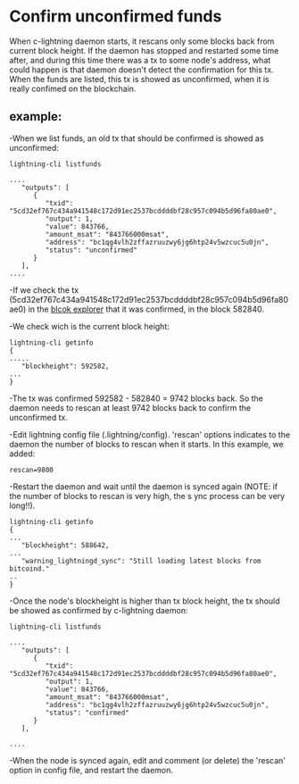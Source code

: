 # Confirm unconfirmed funds

When c-lightning daemon starts, it rescans only some blocks back from current block height. If the daemon has stopped and restarted some time after, and during this time there was a tx to some node's address, what could happen is that daemon doesn't detect the confirmation for this tx. When the funds are listed, this tx is showed as unconfirmed, when it is really confimed on the blockchain.

## example:

-When we list funds, an old tx that should be confirmed is showed as unconfirmed:

```
lightning-cli listfunds

....
   "outputs": [
      {
         "txid": "5cd32ef767c434a941548c172d91ec2537bcddddbf28c957c094b5d96fa80ae0",
         "output": 1,
         "value": 843766,
         "amount_msat": "843766000msat",
         "address": "bc1qg4vlh2zffazruuzwy6jg6htp24v5wzcuc5u0jn",
         "status": "unconfirmed"
      }
   ],
....
```
-If we check the tx (5cd32ef767c434a941548c172d91ec2537bcddddbf28c957c094b5d96fa80ae0) in the [blcok explorer](https://blockstream.info/tx/5cd32ef767c434a941548c172d91ec2537bcddddbf28c957c094b5d96fa80ae0) that it was confirmed, in the block 582840.

-We check wich is the current block height:
```
lightning-cli getinfo
{
.....
   "blockheight": 592582,
...
}
```
-The tx was confirmed 592582 - 582840 = 9742 blocks back. So the daemon needs to rescan at least 9742 blocks back to confirm the unconfirmed tx. 

-Edit lightning config file (.lightning/config). 'rescan' options indicates to the daemon the number of blocks to rescan when it starts. In this example, we added:
```
rescan=9800
```
-Restart the daemon and wait until the daemon is synced again (NOTE: if the number of blocks to rescan is very high, the s ync process can be very long!!).

```
lightning-cli getinfo
{
...
   "blockheight": 588642,
...
   "warning_lightningd_sync": "Still loading latest blocks from bitcoind."
..
}
```
-Once the node's blockheight is higher than tx block height, the tx should be showed as confirmed by c-lightning daemon:

```
lightning-cli listfunds

....
   "outputs": [
      {
         "txid": "5cd32ef767c434a941548c172d91ec2537bcddddbf28c957c094b5d96fa80ae0",
         "output": 1,
         "value": 843766,
         "amount_msat": "843766000msat",
         "address": "bc1qg4vlh2zffazruuzwy6jg6htp24v5wzcuc5u0jn",
         "status": "confirmed"
      }
   ],

....
```
-When the node is synced again, edit and comment (or delete) the 'rescan' option in config file, and restart the daemon.



